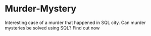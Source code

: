 # Murder-Mystery
Interesting case of a murder that happened in SQL city. Can murder mysteries be solved using SQL? Find out now
